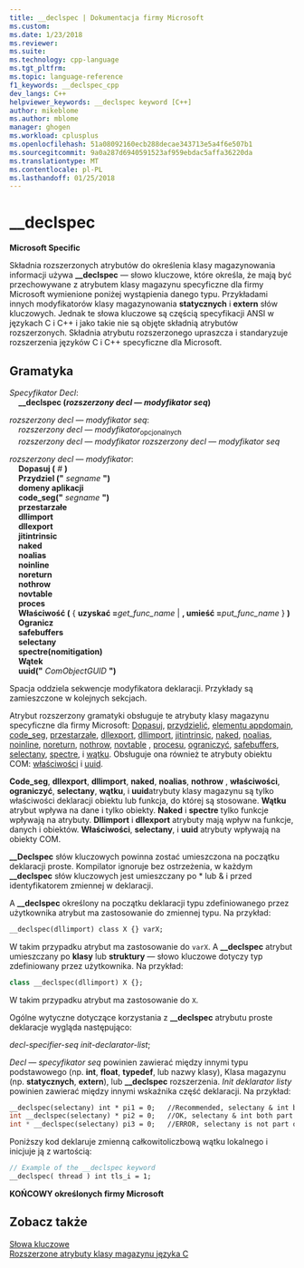 ```yaml
---
title: __declspec | Dokumentacja firmy Microsoft
ms.custom: 
ms.date: 1/23/2018
ms.reviewer: 
ms.suite: 
ms.technology: cpp-language
ms.tgt_pltfrm: 
ms.topic: language-reference
f1_keywords: __declspec_cpp
dev_langs: C++
helpviewer_keywords: __declspec keyword [C++]
author: mikeblome
ms.author: mblome
manager: ghogen
ms.workload: cplusplus
ms.openlocfilehash: 51a08092160ecb288decae343713e5a4f6e507b1
ms.sourcegitcommit: 9a0a287d6940591523af959ebdac5affa36220da
ms.translationtype: MT
ms.contentlocale: pl-PL
ms.lasthandoff: 01/25/2018
---
```

# <a name="declspec"></a>__declspec

**Microsoft Specific**

Składnia rozszerzonych atrybutów do określenia klasy magazynowania informacji używa **__declspec** — słowo kluczowe, które określa, że mają być przechowywane z atrybutem klasy magazynu specyficzne dla firmy Microsoft wymienione poniżej wystąpienia danego typu. Przykładami innych modyfikatorów klasy magazynowania **statycznych** i **extern** słów kluczowych. Jednak te słowa kluczowe są częścią specyfikacji ANSI w językach C i C++ i jako takie nie są objęte składnią atrybutów rozszerzonych. Składnia atrybutu rozszerzonego upraszcza i standaryzuje rozszerzenia języków C i C++ specyficzne dla Microsoft.

## <a name="grammar"></a>Gramatyka

*Specyfikator Decl*:  
&nbsp;&nbsp;&nbsp;&nbsp;**__declspec (***rozszerzony decl — modyfikator seq***)** 

*rozszerzony decl — modyfikator seq*:  
&nbsp;&nbsp;&nbsp;&nbsp;*rozszerzony decl — modyfikator*<sub>opcjonalnych</sub>  
&nbsp;&nbsp;&nbsp;&nbsp;*rozszerzony decl — modyfikator* *rozszerzony decl — modyfikator seq*

*rozszerzony decl — modyfikator*:  
&nbsp;&nbsp;&nbsp;&nbsp;**Dopasuj (**  *#*  **)**  
&nbsp;&nbsp;&nbsp;&nbsp;**Przydziel ("** *segname* **")**  
&nbsp;&nbsp;&nbsp;&nbsp;**domeny aplikacji**  
&nbsp;&nbsp;&nbsp;&nbsp;**code_seg("** *segname* **")**  
&nbsp;&nbsp;&nbsp;&nbsp;**przestarzałe**  
&nbsp;&nbsp;&nbsp;&nbsp;**dllimport**  
&nbsp;&nbsp;&nbsp;&nbsp;**dllexport**  
&nbsp;&nbsp;&nbsp;&nbsp;**jitintrinsic**  
&nbsp;&nbsp;&nbsp;&nbsp;**naked**  
&nbsp;&nbsp;&nbsp;&nbsp;**noalias**  
&nbsp;&nbsp;&nbsp;&nbsp;**noinline**  
&nbsp;&nbsp;&nbsp;&nbsp;**noreturn**  
&nbsp;&nbsp;&nbsp;&nbsp;**nothrow**  
&nbsp;&nbsp;&nbsp;&nbsp;**novtable**  
&nbsp;&nbsp;&nbsp;&nbsp;**proces**  
&nbsp;&nbsp;&nbsp;&nbsp;**Właściwość (** { **uzyskać =**_get_func_name_ &#124; **, umieść =**_put_func_name_ } **)**  
&nbsp;&nbsp;&nbsp;&nbsp;**Ogranicz**  
&nbsp;&nbsp;&nbsp;&nbsp;**safebuffers**  
&nbsp;&nbsp;&nbsp;&nbsp;**selectany**  
&nbsp;&nbsp;&nbsp;&nbsp;**spectre(nomitigation)**  
&nbsp;&nbsp;&nbsp;&nbsp;**Wątek**  
&nbsp;&nbsp;&nbsp;&nbsp;**uuid("** *ComObjectGUID* **")**  

Spacja oddziela sekwencje modyfikatora deklaracji. Przykłady są zamieszczone w kolejnych sekcjach.

Atrybut rozszerzony gramatyki obsługuje te atrybuty klasy magazynu specyficzne dla firmy Microsoft: [Dopasuj](../cpp/align-cpp.md), [przydzielić](../cpp/allocate.md), [elementu appdomain](../cpp/appdomain.md), [code_seg](../cpp/code-seg-declspec.md), [przestarzałe](../cpp/deprecated-cpp.md), [dllexport](../cpp/dllexport-dllimport.md), [dllimport](../cpp/dllexport-dllimport.md), [jitintrinsic](../cpp/jitintrinsic.md), [naked](../cpp/naked-cpp.md), [noalias](../cpp/noalias.md), [noinline](../cpp/noinline.md), [noreturn](../cpp/noreturn.md), [nothrow](../cpp/nothrow-cpp.md), [novtable](../cpp/novtable.md) , [procesu](../cpp/process.md), [ograniczyć](../cpp/restrict.md), [safebuffers](../cpp/safebuffers.md), [selectany](../cpp/selectany.md), [spectre](../cpp/spectre.md), i [wątku](../cpp/thread.md). Obsługuje ona również te atrybuty obiektu COM: [właściwości](../cpp/property-cpp.md) i [uuid](../cpp/uuid-cpp.md).

**Code_seg**, **dllexport**, **dllimport**, **naked**, **noalias**, **nothrow** , **właściwości**, **ograniczyć**, **selectany**, **wątku**, i **uuid**atrybuty klasy magazynu są tylko właściwości deklaracji obiektu lub funkcja, do której są stosowane. **Wątku** atrybut wpływa na dane i tylko obiekty. **Naked** i **spectre** tylko funkcje wpływają na atrybuty. **Dllimport** i **dllexport** atrybuty mają wpływ na funkcje, danych i obiektów. **Właściwości**, **selectany**, i **uuid** atrybuty wpływają na obiekty COM.

**__Declspec** słów kluczowych powinna zostać umieszczona na początku deklaracji proste. Kompilator ignoruje bez ostrzeżenia, w każdym **__declspec** słów kluczowych jest umieszczany po * lub & i przed identyfikatorem zmiennej w deklaracji.

A **__declspec** określony na początku deklaracji typu zdefiniowanego przez użytkownika atrybut ma zastosowanie do zmiennej typu. Na przykład:

```cpp
__declspec(dllimport) class X {} varX;
```

W takim przypadku atrybut ma zastosowanie do `varX`. A **__declspec** atrybut umieszczany po **klasy** lub **struktury** — słowo kluczowe dotyczy typ zdefiniowany przez użytkownika. Na przykład:

```cpp
class __declspec(dllimport) X {};
```

W takim przypadku atrybut ma zastosowanie do `X`.

Ogólne wytyczne dotyczące korzystania z **__declspec** atrybutu proste deklaracje wygląda następująco:

*decl-specifier-seq* *init-declarator-list*;

*Decl — specyfikator seq* powinien zawierać między innymi typu podstawowego (np. **int**, **float**, **typedef**, lub nazwy klasy), Klasa magazynu (np. **statycznych**, **extern**), lub **__declspec** rozszerzenia. *Init deklarator listy* powinien zawierać między innymi wskaźnika część deklaracji. Na przykład:

```cpp
__declspec(selectany) int * pi1 = 0;   //Recommended, selectany & int both part of decl-specifier
int __declspec(selectany) * pi2 = 0;   //OK, selectany & int both part of decl-specifier
int * __declspec(selectany) pi3 = 0;   //ERROR, selectany is not part of a declarator
```

Poniższy kod deklaruje zmienną całkowitoliczbową wątku lokalnego i inicjuje ją z wartością:

```cpp
// Example of the __declspec keyword
__declspec( thread ) int tls_i = 1;
```

**KOŃCOWY określonych firmy Microsoft**

## <a name="see-also"></a>Zobacz także

[Słowa kluczowe](../cpp/keywords-cpp.md)  
[Rozszerzone atrybuty klasy magazynu języka C](../c-language/c-extended-storage-class-attributes.md)  
